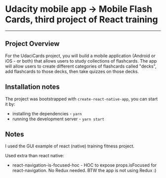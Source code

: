 Udacity mobile app -> Mobile Flash Cards, third project of React training
==================

---------------------
## Project Overview

For the UdaciCards project, you will build a mobile application (Android or iOS - or both) that allows users to study collections of flashcards. The app will allow users to create different categories of flashcards called "decks", add flashcards to those decks, then take quizzes on those decks.

## Installation notes

The project was bootstrapped with `create-react-native-app`,
you can start it by:

* installing the dependencies - `yarn`
* running the development server - `yarn start`

## Notes

I used the GUI example of react (native) training fitness project.

Used extra than react native:

* react-navigation-is-focused-hoc -  HOC to expose props.isFocused for react-navigation. No Redux needed. BTW the app is not using Redux :)

